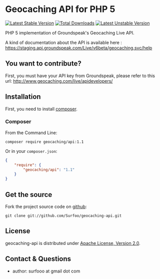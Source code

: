 Geocaching API for PHP 5
========================

[![Latest Stable Version](https://poser.pugx.org/geocaching/api/v/stable.svg)](https://packagist.org/packages/geocaching/api)
[![Total Downloads](https://poser.pugx.org/geocaching/api/downloads.svg)](https://packagist.org/packages/geocaching/api)
[![Latest Unstable Version](https://poser.pugx.org/geocaching/api/v/unstable.svg)](https://packagist.org/packages/geocaching/api)

PHP 5 implementation of Groundspeak's Geocaching Live API.

A kind of documentation about the API is available here : https://staging.api.groundspeak.com/Live/v6beta/geocaching.svc/help

You want to contribute?
-----------------------

First, you must have your API key from Groundspeak, please refer to this url: http://www.geocaching.com/live/apidevelopers/

## Installation

First, you need to install [composer](https://getcomposer.org/doc/00-intro.md#system-requirements).

### Composer

From the Command Line:

```
composer require geocaching/api:1.1
```

Or in your `composer.json`:

``` json
{
    "require": {
        "geocaching/api": "1.1"
    }
}
```

Get the source
--------------

Fork the project source code on [github](https://github.com/Surfoo/geocaching-api):

    git clone git://github.com/Surfoo/geocaching-api.git

License
-------

geocaching-api is distributed under [Apache License, Version 2.0](http://www.apache.org/licenses/LICENSE-2.0).

Contact & Questions
-------------------

- author: surfooo at gmail dot com
